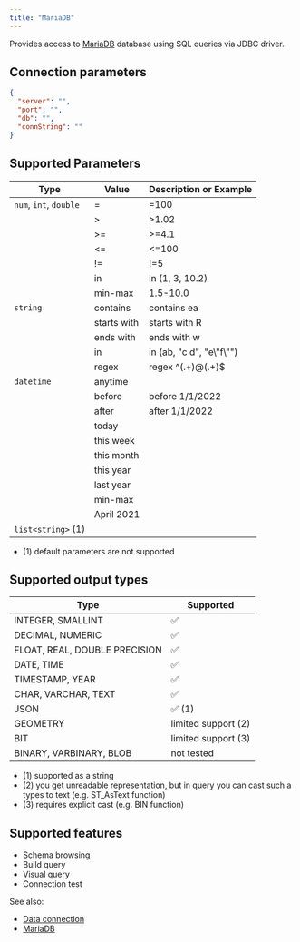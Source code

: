 ```yaml
---
title: "MariaDB"
---
```


Provides access to [MariaDB](https://mariadb.org/) database using SQL queries
via JDBC driver.

## Connection parameters

```json
{
  "server": "",
  "port": "",
  "db": "",
  "connString": ""
}
```

## Supported Parameters

| Type                   | Value       | Description or Example     |
|------------------------|-------------|----------------------------|
| `num`, `int`, `double` | =           | =100                       |
|                        | >           | >1.02                      |
|                        | >=          | >=4.1                      |
|                        | <=          | <=100                      |
|                        | !=          | !=5                        |
|                        | in          | in (1, 3, 10.2)            |
|                        | min-max     | 1.5-10.0                   |
| `string`               | contains    | contains ea                |
|                        | starts with | starts with R              |
|                        | ends with   | ends with w                |
|                        | in          | in (ab, "c d", "e\\"f\\"") |
|                        | regex       | regex ^(.+)@(.+)$          |
| `datetime`             | anytime     |                            |
|                        | before      | before 1/1/2022            |
|                        | after       | after 1/1/2022             |
|                        | today       |                            |
|                        | this week   |                            |
|                        | this month  |                            |
|                        | this year   |                            |
|                        | last year   |                            |
|                        | min-max     |                            |
|                        | April 2021  |                            |
| `list<string>` (1)     |             |                            |

* (1) default parameters are not supported

## Supported output types

| Type                          | Supported              |
|-------------------------------|------------------------|
| INTEGER, SMALLINT             | :white_check_mark:     |
| DECIMAL, NUMERIC              | :white_check_mark:     |
| FLOAT, REAL, DOUBLE PRECISION | :white_check_mark:     |
| DATE, TIME                    | :white_check_mark:     |
| TIMESTAMP, YEAR               | :white_check_mark:     |
| CHAR, VARCHAR, TEXT           | :white_check_mark:     |
| JSON                          | :white_check_mark: (1) |
| GEOMETRY                      | limited support (2)    |
| BIT                           | limited support (3)    |
| BINARY, VARBINARY, BLOB       | not tested             |

* (1) supported as a string
* (2) you get unreadable representation, but in query you can cast such a types to text (e.g. ST_AsText function)
* (3) requires explicit cast (e.g. BIN function)

## Supported features

* Schema browsing
* Build query
* Visual query
* Connection test

See also:

* [Data connection](../data-connection.md)
* [MariaDB](https://mariadb.org/)

